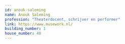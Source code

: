 ```yaml
---
id: anouk-saleming
name: Anouk Saleming
profession: "Theaterdocent, schrijver en performer"
link: https://www.musework.nl/
building_number: 1
house_number: 48
---
```

